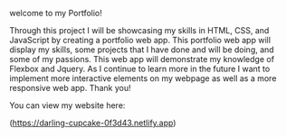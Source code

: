 welcome to my Portfolio!

Through this project I will be showcasing my skills in HTML, CSS, and JavaScript by creating a portfolio web app. This portfolio web app will display my skills, some projects that I have done and will be doing, and some of my passions. This web app will demonstrate my knowledge of Flexbox and Jquery. As I continue to learn more in the future I want to implement more interactive elements on my webpage as well as a more responsive web app. Thank you!

You can view my website here:

(https://darling-cupcake-0f3d43.netlify.app)
